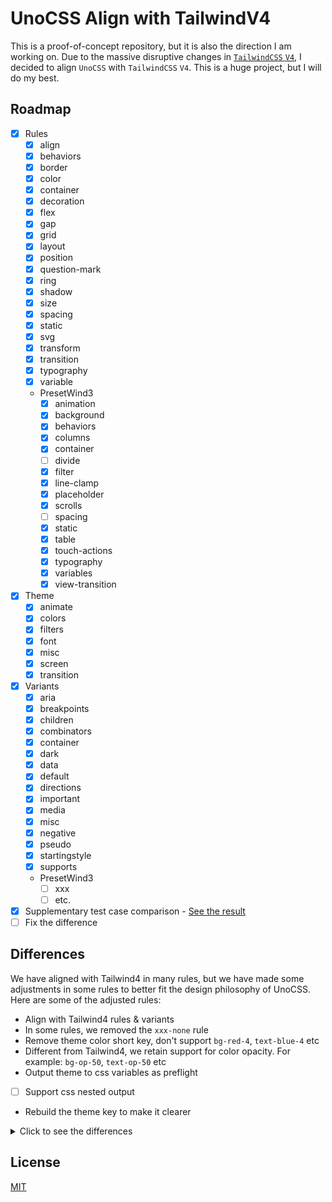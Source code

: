 # UnoCSS Align with TailwindV4

This is a proof-of-concept repository, but it is also the direction I am working on. Due to the massive disruptive changes in [`TailwindCSS`  `V4`](https://tailwindcss.com/docs/v4-beta), I decided to align `UnoCSS` with `TailwindCSS` `V4`. This is a huge project, but I will do my best.

## Roadmap

- [x] Rules
  - [x] align
  - [x] behaviors
  - [x] border
  - [x] color
  - [x] container
  - [x] decoration
  - [x] flex
  - [x] gap
  - [x] grid
  - [x] layout
  - [x] position
  - [x] question-mark
  - [x] ring
  - [x] shadow
  - [x] size
  - [x] spacing
  - [x] static
  - [x] svg
  - [x] transform
  - [x] transition
  - [x] typography
  - [x] variable
  - PresetWind3
    - [x] animation
    - [x] background
    - [x] behaviors
    - [x] columns
    - [x] container
    - [ ] divide
    - [x] filter
    - [x] line-clamp
    - [x] placeholder
    - [x] scrolls
    - [ ] spacing
    - [x] static
    - [x] table
    - [x] touch-actions
    - [x] typography
    - [x] variables
    - [x] view-transition
- [x] Theme
  - [x] animate
  - [x] colors
  - [x] filters
  - [x] font
  - [x] misc
  - [x] screen
  - [x] transition
- [x] Variants
  - [x] aria
  - [x] breakpoints
  - [x] children
  - [x] combinators
  - [x] container
  - [x] dark
  - [x] data
  - [x] default
  - [x] directions
  - [x] important
  - [x] media
  - [x] misc
  - [x] negative
  - [x] pseudo
  - [x] startingstyle
  - [x] supports
  - PresetWind3
    - [ ] xxx
    - [ ] etc.

- [x] Supplementary test case comparison - [See the result](./packages/preset-uno-next/test/fixtures/token-different.test.md)
- [ ] Fix the difference

## Differences

We have aligned with Tailwind4 in many rules, but we have made some adjustments in some rules to better fit the design philosophy of UnoCSS. Here are some of the adjusted rules:

- Align with Tailwind4 rules & variants
- In some rules, we removed the `xxx-none` rule
- Remove theme color short key, don't support `bg-red-4`, `text-blue-4` etc
- Different from Tailwind4, we retain support for color opacity. For example: `bg-op-50`, `text-op-50` etc
- Output theme to css variables as preflight
- [ ] Support css nested output
- Rebuild the theme key to make it clearer

<details>
<summary>Click to see the differences</summary>

### Removed Properties
- `width`
- `height`
- `maxWidth`
- `maxHeight`
- `minWidth`
- `minHeight`
- `inlineSize`
- `blockSize`
- `maxInlineSize`
- `maxBlockSize`
- `minInlineSize`
- `minBlockSize`
- `borderColor`
- `backgroundColor`
- `textColor`
- `shadowColor`
- `accentColor`
- `fontFamily`
- `fontSize`
- `lineHeight`
- `letterSpacing`
- `wordSpacing`
- `boxShadow`
- `textIndent`
- `textStrokeWidth`
- `ringWidth`
- `lineWidth`
- `zIndex`
- `blur`
- `dropShadow`
- `easing`
- `transitionProperty`
- `media`
- `supports`
- `containers`
- `gridAutoColumn`
- `gridAutoRow`
- `gridColumn`
- `gridRow`
- `gridTemplateColumn`
- `gridTemplateRow`
- `preflightRoot`
- `preflightBase`
### Renamed Properties
`breakpoints` to `breakpoint`
`verticalBreakpoints` to `verticalBreakpoint`
`borderRadius` to `radius`
`boxShadow` to `shadow`
`easing` to `ease`
`animation` to `animate`
`blur` to `blur`
`transitionProperty` to `property`
### Restructured Properties
`text` now includes `fontSize`, `lineHeight`, and `letterSpacing` as nested properties.
`container` is now a nested object under `containers`.
### Added Properties
`font`
`tracking`
`leading`
`insetShadow`
`perspective`
`defaults`

</details>

## License

[MIT](./LICENSE)

